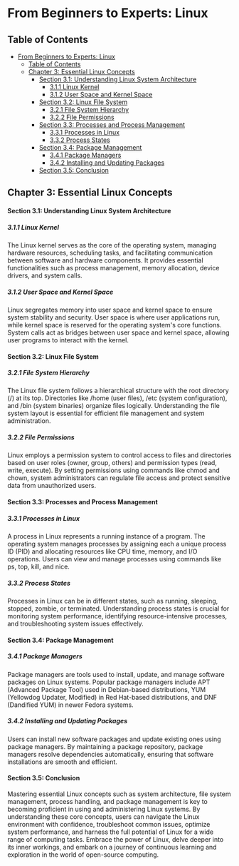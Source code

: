 # From Beginners to Experts: Linux
## Table of Contents
- [From Beginners to Experts: Linux](#from-beginners-to-experts-linux)
  - [Table of Contents](#table-of-content)
  - [Chapter 3: Essential Linux Concepts](#chapter-3-essential-linux-concepts)
      - [Section 3.1: Understanding Linux System Architecture](#section-31-understanding-linux-system-architecture)
        - [3.1.1 Linux Kernel](#311-linux-kernel)
        - [3.1.2 User Space and Kernel Space](#312-user-space-and-kernel-space)
      - [Section 3.2: Linux File System](#section-32-linux-file-system)
        - [3.2.1 File System Hierarchy](#321-file-system-hierarchy)
        - [3.2.2 File Permissions](#322-file-permissions)
      - [Section 3.3: Processes and Process Management](#section-33-processes-and-process-management)
        - [3.3.1 Processes in Linux](#331-processes-in-linux)
        - [3.3.2 Process States](#332-process-states)
      - [Section 3.4: Package Management](#section-34-package-management)
        - [3.4.1 Package Managers](#341-package-managers)
        - [3.4.2 Installing and Updating Packages](#342-installing-and-updating-packages)
      - [Section 3.5: Conclusion](#section-35-conclusion)

## Chapter 3: Essential Linux Concepts

#### Section 3.1: Understanding Linux System Architecture

##### 3.1.1 Linux Kernel

The Linux kernel serves as the core of the operating system, managing hardware resources, scheduling tasks, and facilitating communication between software and hardware components. It provides essential functionalities such as process management, memory allocation, device drivers, and system calls.

##### 3.1.2 User Space and Kernel Space

Linux segregates memory into user space and kernel space to ensure system stability and security. User space is where user applications run, while kernel space is reserved for the operating system's core functions. System calls act as bridges between user space and kernel space, allowing user programs to interact with the kernel.

#### Section 3.2: Linux File System

##### 3.2.1 File System Hierarchy

The Linux file system follows a hierarchical structure with the root directory (/) at its top. Directories like /home (user files), /etc (system configuration), and /bin (system binaries) organize files logically. Understanding the file system layout is essential for efficient file management and system administration.

##### 3.2.2 File Permissions

Linux employs a permission system to control access to files and directories based on user roles (owner, group, others) and permission types (read, write, execute). By setting permissions using commands like chmod and chown, system administrators can regulate file access and protect sensitive data from unauthorized users.

#### Section 3.3: Processes and Process Management

##### 3.3.1 Processes in Linux

A process in Linux represents a running instance of a program. The operating system manages processes by assigning each a unique process ID (PID) and allocating resources like CPU time, memory, and I/O operations. Users can view and manage processes using commands like ps, top, kill, and nice.

##### 3.3.2 Process States

Processes in Linux can be in different states, such as running, sleeping, stopped, zombie, or terminated. Understanding process states is crucial for monitoring system performance, identifying resource-intensive processes, and troubleshooting system issues effectively.

#### Section 3.4: Package Management

##### 3.4.1 Package Managers

Package managers are tools used to install, update, and manage software packages on Linux systems. Popular package managers include APT (Advanced Package Tool) used in Debian-based distributions, YUM (Yellowdog Updater, Modified) in Red Hat-based distributions, and DNF (Dandified YUM) in newer Fedora systems.

##### 3.4.2 Installing and Updating Packages

Users can install new software packages and update existing ones using package managers. By maintaining a package repository, package managers resolve dependencies automatically, ensuring that software installations are smooth and efficient.

#### Section 3.5: Conclusion

Mastering essential Linux concepts such as system architecture, file system management, process handling, and package management is key to becoming proficient in using and administering Linux systems. By understanding these core concepts, users can navigate the Linux environment with confidence, troubleshoot common issues, optimize system performance, and harness the full potential of Linux for a wide range of computing tasks. Embrace the power of Linux, delve deeper into its inner workings, and embark on a journey of continuous learning and exploration in the world of open-source computing.
